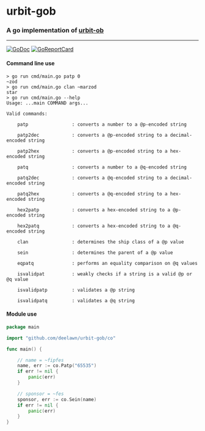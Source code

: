 # urbit-gob
### A go implementation of [urbit-ob](https://github.com/urbit/urbit-ob)

---

[![GoDoc](https://img.shields.io/badge/godoc-reference-blue.svg)](https://pkg.go.dev/github.com/deelawn/urbit-gob)
[![GoReportCard](https://goreportcard.com/badge/github.com/nanomsg/mangos)](https://goreportcard.com/report/github.com/deelawn/urbit-gob)

#### Command line use
```
> go run cmd/main.go patp 0
~zod
> go run cmd/main.go clan ~marzod
star
> go run cmd/main.go --help
Usage: ...main COMMAND args...

Valid commands:

    patp                : converts a number to a @p-encoded string

    patp2dec            : converts a @p-encoded string to a decimal-encoded string

    patp2hex            : converts a @p-encoded string to a hex-encoded string

    patq                : converts a number to a @q-encoded string

    patq2dec            : converts a @q-encoded string to a decimal-encoded string

    patq2hex            : converts a @q-encoded string to a hex-encoded string

    hex2patp            : converts a hex-encoded string to a @p-encoded string

    hex2patq            : converts a hex-encoded string to a @q-encoded string

    clan                : determines the ship class of a @p value

    sein                : determines the parent of a @p value

    eqpatq              : performs an equality comparison on @q values

    isvalidpat          : weakly checks if a string is a valid @p or @q value

    isvalidpatp         : validates a @p string

    isvalidpatq         : validates a @q string
```

#### Module use
```go
package main

import "github.com/deelawn/urbit-gob/co"

func main() {

	// name = ~fipfes
	name, err := co.Patp("65535")
	if err != nil {
		panic(err)
	}

	// sponsor = ~fes
	sponsor, err := co.Sein(name)
	if err != nil {
		panic(err)
	}
}
```
